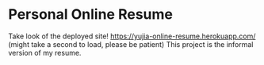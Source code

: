 # Personal Online Resume

Take look of the deployed site! https://yujia-online-resume.herokuapp.com/ (might take a second to load, please be patient)
This project is the informal version of my resume.
